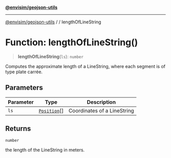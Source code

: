[**@envisim/geojson-utils**](../../README.md)

---

[@envisim/geojson-utils]() / [](../../README.md) / lengthOfLineString

# Function: lengthOfLineString()

> **lengthOfLineString**(`ls`): `number`

Computes the approximate length of a LineString, where each segment is
of type plate carrée.

## Parameters

| Parameter | Type                                                   | Description                 |
| --------- | ------------------------------------------------------ | --------------------------- |
| `ls`      | [`Position`](../../geojson/type-aliases/Position.md)[] | Coordinates of a LineString |

## Returns

`number`

the length of the LineString in meters.
